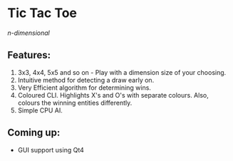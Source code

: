 # Tic Tac Toe
*n-dimensional*

## Features:
1. 3x3, 4x4, 5x5 and so on - Play with a dimension size of your choosing.
2. Intuitive method for detecting a draw early on.
3. Very Efficient algorithm for determining wins.
4. Coloured CLI. Highlights X's and O's with separate colours.
   Also, colours the winning entities differently.
5. Simple CPU AI.

## Coming up:
* GUI support using Qt4
